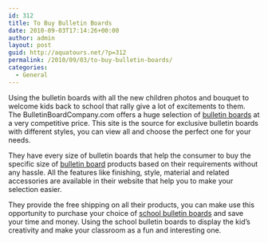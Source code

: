 ```yaml
---
id: 312
title: To Buy Bulletin Boards
date: 2010-09-03T17:14:26+00:00
author: admin
layout: post
guid: http://aquatours.net/?p=312
permalink: /2010/09/03/to-buy-bulletin-boards/
categories:
  - General
---
```

Using the bulletin boards with all the new children photos and bouquet to welcome kids back to school that rally give a lot of excitements to them. The BulletinBoardCompany.com offers a huge selection of [bulletin boards](http://www.bulletinboardcompany.com) at a very competitive price. This site is the source for exclusive bulletin boards with different styles, you can view all and choose the perfect one for your needs.

They have every size of bulletin boards that help the consumer to buy the specific size of [bulletin board](http://www.bulletinboardcompany.com) products based on their requirements without any hassle. All the features like finishing, style, material and related accessories are available in their website that help you to make your selection easier.

They provide the free shipping on all their products, you can make use this opportunity to purchase your choice of [school bulletin boards](http://www.bulletinboardcompany.com) and save your time and money. Using the school bulletin boards to display the kid&#8217;s creativity and make your classroom as a fun and interesting one.